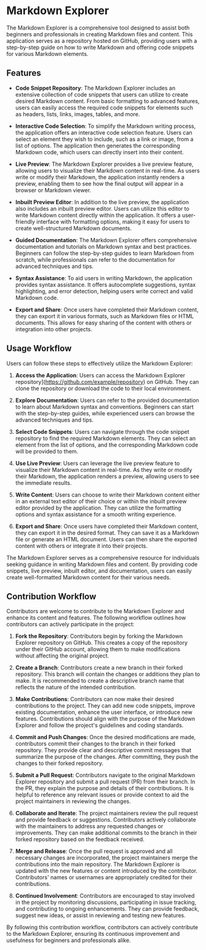 # Markdown Explorer

The Markdown Explorer is a comprehensive tool designed to assist both beginners and professionals in creating Markdown files and content. This application serves as a repository hosted on GitHub, providing users with a step-by-step guide on how to write Markdown and offering code snippets for various Markdown elements.

## Features

- **Code Snippet Repository**: The Markdown Explorer includes an extensive collection of code snippets that users can utilize to create desired Markdown content. From basic formatting to advanced features, users can easily access the required code snippets for elements such as headers, lists, links, images, tables, and more.

- **Interactive Code Selection**: To simplify the Markdown writing process, the application offers an interactive code selection feature. Users can select an element they wish to include, such as a link or image, from a list of options. The application then generates the corresponding Markdown code, which users can directly insert into their content.

- **Live Preview**: The Markdown Explorer provides a live preview feature, allowing users to visualize their Markdown content in real-time. As users write or modify their Markdown, the application instantly renders a preview, enabling them to see how the final output will appear in a browser or Markdown viewer.

- **Inbuilt Preview Editor**: In addition to the live preview, the application also includes an inbuilt preview editor. Users can utilize this editor to write Markdown content directly within the application. It offers a user-friendly interface with formatting options, making it easy for users to create well-structured Markdown documents.

- **Guided Documentation**: The Markdown Explorer offers comprehensive documentation and tutorials on Markdown syntax and best practices. Beginners can follow the step-by-step guides to learn Markdown from scratch, while professionals can refer to the documentation for advanced techniques and tips.

- **Syntax Assistance**: To aid users in writing Markdown, the application provides syntax assistance. It offers autocomplete suggestions, syntax highlighting, and error detection, helping users write correct and valid Markdown code.

- **Export and Share**: Once users have completed their Markdown content, they can export it in various formats, such as Markdown files or HTML documents. This allows for easy sharing of the content with others or integration into other projects.

## Usage Workflow

Users can follow these steps to effectively utilize the Markdown Explorer:

1. **Access the Application**: Users can access the  Markdown Explorer repository](https://github.com/example/repository) on GitHub. They can clone the repository or download the code to their local environment.

2. **Explore Documentation**: Users can refer to the provided documentation to learn about Markdown syntax and conventions. Beginners can start with the step-by-step guides, while experienced users can browse the advanced techniques and tips.

3. **Select Code Snippets**: Users can navigate through the code snippet repository to find the required Markdown elements. They can select an element from the list of options, and the corresponding Markdown code will be provided to them.

4. **Use Live Preview**: Users can leverage the live preview feature to visualize their Markdown content in real-time. As they write or modify their Markdown, the application renders a preview, allowing users to see the immediate results.

5. **Write Content**: Users can choose to write their Markdown content either in an external text editor of their choice or within the inbuilt preview editor provided by the application. They can utilize the formatting options and syntax assistance for a smooth writing experience.

6. **Export and Share**: Once users have completed their Markdown content, they can export it in the desired format. They can save it as a Markdown file or generate an HTML document. Users can then share the exported content with others or integrate it into their projects.

The Markdown Explorer serves as a comprehensive resource for individuals seeking guidance in writing Markdown files and content. By providing code snippets, live preview, inbuilt editor, and documentation, users can easily create well-formatted Markdown content for their various needs.

## Contribution Workflow

Contributors are welcome to contribute to the Markdown Explorer and enhance its content and features. The following workflow outlines how contributors can actively participate in the project:

1. **Fork the Repository**: Contributors begin by forking the Markdown Explorer repository on GitHub. This creates a copy of the repository under their GitHub account, allowing them to make modifications without affecting the original project.

2. **Create a Branch**: Contributors create a new branch in their forked repository. This branch will contain the changes or additions they plan to make. It is recommended to create a descriptive branch name that reflects the nature of the intended contribution.

3. **Make Contributions**: Contributors can now make their desired contributions to the project. They can add new code snippets, improve existing documentation, enhance the user interface, or introduce new features. Contributions should align with the purpose of the Markdown Explorer and follow the project's guidelines and coding standards.

4. **Commit and Push Changes**: Once the desired modifications are made, contributors commit their changes to the branch in their forked repository. They provide clear and descriptive commit messages that summarize the purpose of the changes. After committing, they push the changes to their forked repository.

5. **Submit a Pull Request**: Contributors navigate to the original Markdown Explorer repository and submit a pull request (PR) from their branch. In the PR, they explain the purpose and details of their contributions. It is helpful to reference any relevant issues or provide context to aid the project maintainers in reviewing the changes.

6. **Collaborate and Iterate**: The project maintainers review the pull request and provide feedback or suggestions. Contributors actively collaborate with the maintainers to address any requested changes or improvements. They can make additional commits to the branch in their forked repository based on the feedback received.

7. **Merge and Release**: Once the pull request is approved and all necessary changes are incorporated, the project maintainers merge the contributions into the main repository. The Markdown Explorer is updated with the new features or content introduced by the contributor. Contributors' names or usernames are appropriately credited for their contributions.

8. **Continued Involvement**: Contributors are encouraged to stay involved in the project by monitoring discussions, participating in issue tracking, and contributing to ongoing enhancements. They can provide feedback, suggest new ideas, or assist in reviewing and testing new features.

By following this contribution workflow, contributors can actively contribute to the Markdown Explorer, ensuring its continuous improvement and usefulness for beginners and professionals alike.
